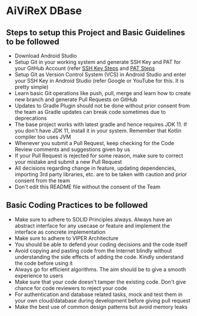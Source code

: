 # AiViReX DBase

## Steps to setup this Project and Basic Guidelines to be followed

- Download Android Studio
- Setup Git in your working system and generate SSH Key and PAT for your GitHub Account (refer [SSH Key Steps](https://docs.github.com/en/authentication/connecting-to-github-with-ssh/generating-a-new-ssh-key-and-adding-it-to-the-ssh-agent) and [PAT Steps](https://docs.github.com/en/authentication/keeping-your-account-and-data-secure/creating-a-personal-access-token)
- Setup Git as Version Control System (VCS) in Android Studio and enter your SSH Key in Android Studio (refer Google or YouTube for this. It is pretty simple)
- Learn basic Git operations like push, pull, merge and learn how to create new branch and generate Pull Requests on GitHub
- Updates to Gradle Plugin should not be done without prior consent from the team as Gradle updates can break code sometimes due to deprecations
- The base project works with latest gradle and hence requires JDK 11. If you don't have JDK 11, install it in your system. Remember that Kotlin compiler too uses JVM
- Whenever you submit a Pull Request, keep checking for the Code Review comments and suggestions given by us
- If your Pull Request is rejected for some reason, make sure to correct your mistake and submit a new Pull Request
- All decisions regarding change in feature, updating dependencies, importing 3rd party libraries, etc. are to be taken with caution and prior consent from the team
- Don't edit this README file without the consent of the Team

## Basic Coding Practices to be followed

- Make sure to adhere to SOLID Principles always. Always have an abstract interface for any usecase or feature and implement the interface as concrete implementation
- Make sure to adhere to VIPER Architecture
- You should be able to defend your coding decisions and the code itself
- Avoid copying and pasting code from the Internet blindly without understanding the side effects of adding the code. Kindly understand the code before using it
- Always go for efficient algorithms. The aim should be to give a smooth experience to users
- Make sure that your code doesn't tamper the existing code. Don't give chance for code reviewers to reject your code
- For authentication and database related tasks, mock and test them in your own cloud/database during development before giving pull request
- Make the best use of common design patterns but avoid memory leaks
